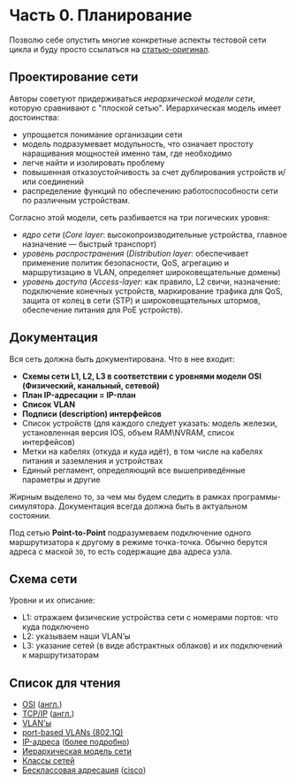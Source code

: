 # Часть 0. Планирование
Позволю себе опустить многие конкретные аспекты тестовой сети цикла и буду просто ссылаться на [статью-оригинал](http://linkmeup.ru/blog/11.html).

## Проектирование сети
Авторы советуют придерживаться *иерархической модели сети*, которую сравнивают с "плоской сетью". Иерархическая модель имеет достоинства:
* упрощается понимание организации сети
* модель подразумевает модульность, что означает простоту наращивания мощностей именно там, где необходимо
* легче найти и изолировать проблему
* повышенная отказоустойчивость за счет дублирования устройств и/или соединений
* распределение функций по обеспечению работоспособности сети по различным устройствам.

Согласно этой модели, сеть разбивается на три логических уровня:
* *ядро сети* (*Core layer*: высокопроизводительные устройства, главное назначение — быстрый транспорт)
* *уровень распространения* (*Distribution layer*: обеспечивает применение политик безопасности, QoS, агрегацию и маршрутизацию в VLAN, определяет широковещательные домены)
* *уровень доступа* (*Access-layer*: как правило, L2 свичи, назначение: подключение конечных устройств, маркирование трафика для QoS, защита от колец в сети (STP) и широковещательных штормов, обеспечение питания для PoE устройств).

## Документация
Вся сеть должна быть документирована. Что в нее входит:
* **Схемы сети L1, L2, L3 в соответствии с уровнями модели OSI (Физический, канальный, сетевой)**
* **План IP-адресации = IP-план**
* **Список VLAN**
* **Подписи (description) интерфейсов**
* Список устройств (для каждого следует указать: модель железки, установленная версия IOS, объем RAM\NVRAM, список интерфейсов)
* Метки на кабелях (откуда и куда идёт), в том числе на кабелях питания и заземления и устройствах
* Единый регламент, определяющий все вышеприведённые параметры и другие

Жирным выделено то, за чем мы будем следить в рамках программы-симулятора.
Документация всегда должна быть в актуальном состоянии.

Под сетью **Point-to-Point** подразумеваем подключение одного маршрутизатора к другому в режиме точка-точка. Обычно берутся адреса с маской `30`, то есть содержащие два адреса узла.

## Схема сети
Уровни и их описание:
* L1: отражаем физические устройства сети с номерами портов: что куда подключено
* L2: указываем наши VLAN’ы
* L3: указание сетей (в виде абстрактных облаков) и их подключений к маршрутизаторам

## Список для чтения
* [OSI](http://ru.wikipedia.org/wiki/%D0%A1%D0%B5%D1%82%D0%B5%D0%B2%D0%B0%D1%8F_%D0%BC%D0%BE%D0%B4%D0%B5%D0%BB%D1%8C_OSI) ([англ.](http://en.wikipedia.org/wiki/OSI_model))
* [TCP/IP](http://ru.wikipedia.org/wiki/TCP/IP) ([англ.](http://en.wikipedia.org/wiki/TCP/IP_model))
* [VLAN'ы](http://xgu.ru/wiki/VLAN)
* [port-based VLANs (802.1Q)](http://en.wikipedia.org/wiki/IEEE_802.1Q)
* [IP-адреса](http://xgu.ru/wiki/IP-%D0%B0%D0%B4%D1%80%D0%B5%D1%81) ([более подробно](http://en.wikipedia.org/wiki/IP_address))
* [Иерархическая модель сети](http://en.wikipedia.org/wiki/Hierarchical_internetworking_model)
* [Классы сетей](http://ru.wikipedia.org/wiki/%D0%9A%D0%BB%D0%B0%D1%81%D1%81%D0%BE%D0%B2%D0%B0%D1%8F_%D0%B0%D0%B4%D1%80%D0%B5%D1%81%D0%B0%D1%86%D0%B8%D1%8F)
* [Бесклассовая адресация](http://en.wikipedia.org/wiki/Classless_Inter-Domain_Routing) ([cisco](http://www.cisco.com/en/US/tech/tk365/technologies_tech_note09186a00800a67f5.shtml))